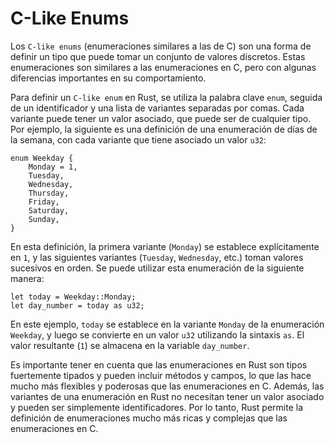 # C-Like Enums

Los `C-like enums` (enumeraciones similares a las de C) son una forma de definir un tipo que puede tomar un conjunto de valores discretos. Estas enumeraciones son similares a las enumeraciones en C, pero con algunas diferencias importantes en su comportamiento.

Para definir un `C-like enum` en Rust, se utiliza la palabra clave `enum`, seguida de un identificador y una lista de variantes separadas por comas. Cada variante puede tener un valor asociado, que puede ser de cualquier tipo. Por ejemplo, la siguiente es una definición de una enumeración de días de la semana, con cada variante que tiene asociado un valor `u32`:

```
enum Weekday {
    Monday = 1,
    Tuesday,
    Wednesday,
    Thursday,
    Friday,
    Saturday,
    Sunday,
}
```

En esta definición, la primera variante (`Monday`) se establece explícitamente en `1`, y las siguientes variantes (`Tuesday`, `Wednesday`, etc.) toman valores sucesivos en orden. Se puede utilizar esta enumeración de la siguiente manera:

```
let today = Weekday::Monday;
let day_number = today as u32;
```

En este ejemplo, `today` se establece en la variante `Monday` de la enumeración `Weekday`, y luego se convierte en un valor `u32` utilizando la sintaxis `as`. El valor resultante (`1`) se almacena en la variable `day_number`.

Es importante tener en cuenta que las enumeraciones en Rust son tipos fuertemente tipados y pueden incluir métodos y campos, lo que las hace mucho más flexibles y poderosas que las enumeraciones en C. Además, las variantes de una enumeración en Rust no necesitan tener un valor asociado y pueden ser simplemente identificadores. Por lo tanto, Rust permite la definición de enumeraciones mucho más ricas y complejas que las enumeraciones en C.
